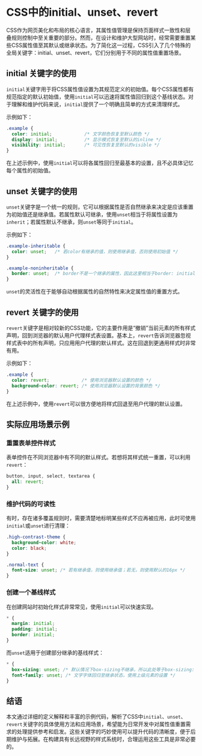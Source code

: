 # CSS中的initial、unset、revert

CSS作为网页美化和布局的核心语言，其属性值管理是保持页面样式一致性和层叠规则控制中至关重要的部分。然而，在设计和维护大型网站时，经常需要重置某些CSS属性值至其默认或继承状态。为了简化这一过程，CSS引入了几个特殊的全局关键字：initial、unset、revert，它们分别用于不同的属性值重置场景。

## initial 关键字的使用

`initial`关键字用于将CSS属性值设置为其规范定义的初始值。每个CSS属性都有规范指定的默认初始值，使用`initial`可以迅速将属性值回归到这个基线状态。对于理解和维护代码来说，`initial`提供了一个明确且简单的方式来清理样式。

示例如下：

```css
.example {
  color: initial;            /* 文字颜色恢复至默认颜色 */
  display: initial;          /* 显示模式恢复至默认的inline */
  visibility: initial;       /* 可见性恢复至默认的visible */
}
```

在上述示例中，使用`initial`可以将各属性回归至最基本的设置，且不必具体记忆每个属性的初始值。

## unset 关键字的使用

`unset`关键字是一个统一的规则，它可以根据属性是否自然继承来决定是应该重置为初始值还是继承值。若属性默认可继承，使用`unset`相当于将属性设置为`inherit`；若属性默认不继承，则`unset`等同于`initial`。

示例如下：

```css
.example-inheritable {
  color: unset;   /* 若color有继承的值，则使用继承值，否则使用初始值 */
}

.example-noninheritable {
  border: unset;  /* border不是一个继承的属性，因此这里相当于border: initial */
}
```

`unset`的灵活性在于能够自动根据属性的自然特性来决定属性值的重置方式。

## revert 关键字的使用

`revert`关键字是相对较新的CSS功能，它的主要作用是“撤销”当前元素的所有样式声明，回到浏览器的默认用户代理样式表设置。基本上，`revert`告诉浏览器忽视样式表中的所有声明，只应用用户代理的默认样式。这在回退到更通用样式时非常有用。

示例如下：

```css
.example {
  color: revert;            /* 使用浏览器默认设置的颜色 */
  background-color: revert; /* 使用浏览器默认设置的背景颜色 */
}
```

在上述示例中，使用`revert`可以很方便地将样式回退至用户代理的默认设置。

## 实际应用场景示例

### 重置表单控件样式

表单控件在不同浏览器中有不同的默认样式。若想将其样式统一重置，可以利用`revert`：

```css
button, input, select, textarea {
  all: revert;
}
```

### 维护代码的可读性

有时，存在诸多覆盖规则时，需要清楚地标明某些样式不应再被应用，此时可使用`initial`或`unset`进行清理：

```css
.high-contrast-theme {
  background-color: white;
  color: black;
}

.normal-text {
  font-size: unset; /* 若有继承值，则使用继承值；若无，则使用默认的16px */
}
```

### 创建一个基线样式

在创建网站时初始化样式非常常见，使用`initial`可以快速实现。

```css
* {
  margin: initial;
  padding: initial;
  border: initial;
}
```

而`unset`适用于创建部分继承的基线样式：

```css
* {
  box-sizing: unset; /* 默认情况下box-sizing不继承，所以此处等于box-sizing: initial */
  font-family: unset; /* 文字字体回归至继承状态，使用上级元素的设置 */
}
```

## 结语

本文通过详细的定义解释和丰富的示例代码，解析了CSS中`initial`、`unset`、`revert`关键字的具体使用方法和应用场景，希望能为日常开发中对属性值重置需求的处理提供参考和启发。这些关键字的巧妙使用可以提升代码的清晰度，便于后期维护与拓展。在构建具有长远视野的样式系统时，合理运用这些工具是非常必要的。